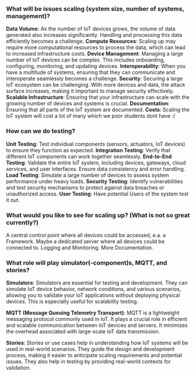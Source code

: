 
### What will be issues scaling (system size, number of systems, management)?

**Data Volume**: As the number of IoT devices grows, the volume of data generated also increases significantly. Handling and processing this data efficiently becomes a challenge.
**Compute Resources**: Scaling up may require more computational resources to process the data, which can lead to increased infrastructure costs.
**Device Management**: Managing a large number of IoT devices can be complex. This includes onboarding, configuring, monitoring, and updating devices.
**Interoperability**: When you have a multitude of systems, ensuring that they can communicate and interoperate seamlessly becomes a challenge.
**Security**: Securing a large IoT ecosystem can be challenging. With more devices and data, the attack surface increases, making it important to manage security effectively.
**Scalable Infrastructure**: Ensuring that your infrastructure can scale with the growing number of devices and systems is crucial.
**Documentation**: Ensuring that all parts of the IoT system are documented.
**Costs**: Scaling the IoT system will cost a lot of many which we poor students dont have :/


### How can we do testing?



**Unit Testing**: Test individual components (sensors, actuators, IoT devices) to ensure they function as expected.
**Integration Testing**: Verify that different IoT components can work together seamlessly.
**End-to-End Testing**: Validate the entire IoT system, including devices, gateways, cloud services, and user interfaces. Ensure data consistency and error handling.
**Load Testing**: Simulate a large number of devices to assess system performance under heavy loads.
**Security Testing**: Identify vulnerabilities and test security mechanisms to protect against data breaches or unauthorized access.
**User Testing**: Have potential Users of the system test it out.


### What would you like to see for scaling up? (What is not so great currently?)
A central control point where all devices could be accessed, e.a. a Framework.
Maybe a dedicated server where all devices could be connected to.
Logging and Monitoring.
More Documentation.


### What role will play simulator(-component)s, MQTT, and stories?

**Simulators**: Simulators are essential for testing and development. They can simulate IoT device behavior, network conditions, and various scenarios, allowing you to validate your IoT applications without deploying physical devices. This is especially useful for scalability testing.

**MQTT (Message Queuing Telemetry Transport)**: MQTT is a lightweight messaging protocol commonly used in IoT. It plays a crucial role in efficient and scalable communication between IoT devices and servers. It minimizes the overhead associated with large-scale IoT data transmission.

**Stories**: Stories or use cases help in understanding how IoT systems will be used in real-world scenarios. They guide the design and development process, making it easier to anticipate scaling requirements and potential issues. They also help in testing by providing real-world contexts for validation.

